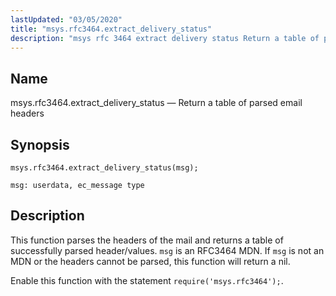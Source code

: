```yaml
---
lastUpdated: "03/05/2020"
title: "msys.rfc3464.extract_delivery_status"
description: "msys rfc 3464 extract delivery status Return a table of parsed email headers msys rfc 3464 extract delivery status msg This function parses the headers of the mail and returns a table of successfully parsed header values msg is an RFC 3464 MDN If msg is not an MDN or..."
---
```


<a name="lua.ref.msys.rfc3464.extract_delivery_status"></a> 
## Name

msys.rfc3464.extract_delivery_status — Return a table of parsed email headers

<a name="idp18366592"></a> 
## Synopsis

`msys.rfc3464.extract_delivery_status(msg);`

`msg: userdata, ec_message type`<a name="idp18369536"></a> 
## Description

This function parses the headers of the mail and returns a table of successfully parsed header/values. `msg` is an RFC3464 MDN. If `msg` is not an MDN or the headers cannot be parsed, this function will return a nil.

Enable this function with the statement `require('msys.rfc3464');`.